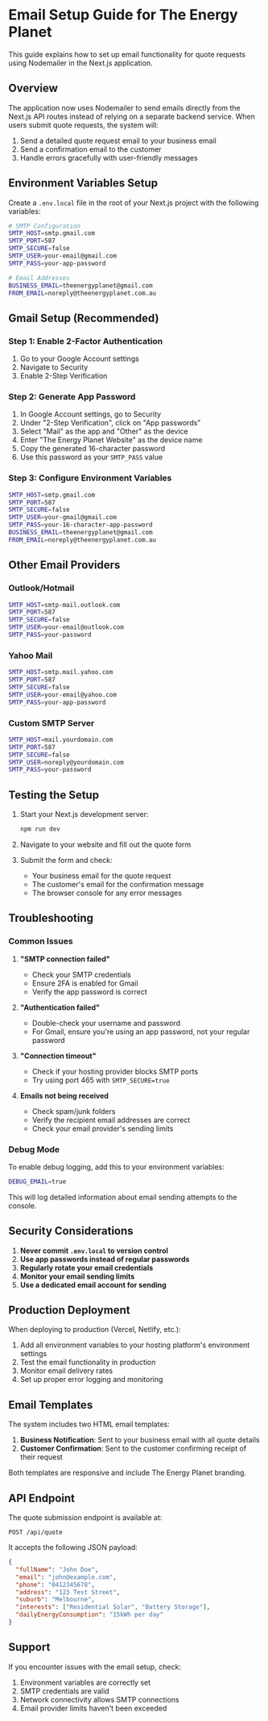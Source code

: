 # Email Setup Guide for The Energy Planet

This guide explains how to set up email functionality for quote requests using Nodemailer in the Next.js application.

## Overview

The application now uses Nodemailer to send emails directly from the Next.js API routes instead of relying on a separate backend service. When users submit quote requests, the system will:

1. Send a detailed quote request email to your business email
2. Send a confirmation email to the customer
3. Handle errors gracefully with user-friendly messages

## Environment Variables Setup

Create a `.env.local` file in the root of your Next.js project with the following variables:

```bash
# SMTP Configuration
SMTP_HOST=smtp.gmail.com
SMTP_PORT=587
SMTP_SECURE=false
SMTP_USER=your-email@gmail.com
SMTP_PASS=your-app-password

# Email Addresses
BUSINESS_EMAIL=theenergyplanet@gmail.com
FROM_EMAIL=noreply@theenergyplanet.com.au
```

## Gmail Setup (Recommended)

### Step 1: Enable 2-Factor Authentication
1. Go to your Google Account settings
2. Navigate to Security
3. Enable 2-Step Verification

### Step 2: Generate App Password
1. In Google Account settings, go to Security
2. Under "2-Step Verification", click on "App passwords"
3. Select "Mail" as the app and "Other" as the device
4. Enter "The Energy Planet Website" as the device name
5. Copy the generated 16-character password
6. Use this password as your `SMTP_PASS` value

### Step 3: Configure Environment Variables
```bash
SMTP_HOST=smtp.gmail.com
SMTP_PORT=587
SMTP_SECURE=false
SMTP_USER=your-gmail@gmail.com
SMTP_PASS=your-16-character-app-password
BUSINESS_EMAIL=theenergyplanet@gmail.com
FROM_EMAIL=noreply@theenergyplanet.com.au
```

## Other Email Providers

### Outlook/Hotmail
```bash
SMTP_HOST=smtp-mail.outlook.com
SMTP_PORT=587
SMTP_SECURE=false
SMTP_USER=your-email@outlook.com
SMTP_PASS=your-password
```

### Yahoo Mail
```bash
SMTP_HOST=smtp.mail.yahoo.com
SMTP_PORT=587
SMTP_SECURE=false
SMTP_USER=your-email@yahoo.com
SMTP_PASS=your-app-password
```

### Custom SMTP Server
```bash
SMTP_HOST=mail.yourdomain.com
SMTP_PORT=587
SMTP_SECURE=false
SMTP_USER=noreply@yourdomain.com
SMTP_PASS=your-password
```

## Testing the Setup

1. Start your Next.js development server:
   ```bash
   npm run dev
   ```

2. Navigate to your website and fill out the quote form

3. Submit the form and check:
   - Your business email for the quote request
   - The customer's email for the confirmation message
   - The browser console for any error messages

## Troubleshooting

### Common Issues

1. **"SMTP connection failed"**
   - Check your SMTP credentials
   - Ensure 2FA is enabled for Gmail
   - Verify the app password is correct

2. **"Authentication failed"**
   - Double-check your username and password
   - For Gmail, ensure you're using an app password, not your regular password

3. **"Connection timeout"**
   - Check if your hosting provider blocks SMTP ports
   - Try using port 465 with `SMTP_SECURE=true`

4. **Emails not being received**
   - Check spam/junk folders
   - Verify the recipient email addresses are correct
   - Check your email provider's sending limits

### Debug Mode

To enable debug logging, add this to your environment variables:
```bash
DEBUG_EMAIL=true
```

This will log detailed information about email sending attempts to the console.

## Security Considerations

1. **Never commit `.env.local` to version control**
2. **Use app passwords instead of regular passwords**
3. **Regularly rotate your email credentials**
4. **Monitor your email sending limits**
5. **Use a dedicated email account for sending**

## Production Deployment

When deploying to production (Vercel, Netlify, etc.):

1. Add all environment variables to your hosting platform's environment settings
2. Test the email functionality in production
3. Monitor email delivery rates
4. Set up proper error logging and monitoring

## Email Templates

The system includes two HTML email templates:

1. **Business Notification**: Sent to your business email with all quote details
2. **Customer Confirmation**: Sent to the customer confirming receipt of their request

Both templates are responsive and include The Energy Planet branding.

## API Endpoint

The quote submission endpoint is available at:
```
POST /api/quote
```

It accepts the following JSON payload:
```json
{
  "fullName": "John Doe",
  "email": "john@example.com",
  "phone": "0412345678",
  "address": "123 Test Street",
  "suburb": "Melbourne",
  "interests": ["Residential Solar", "Battery Storage"],
  "dailyEnergyConsumption": "15kWh per day"
}
```

## Support

If you encounter issues with the email setup, check:
1. Environment variables are correctly set
2. SMTP credentials are valid
3. Network connectivity allows SMTP connections
4. Email provider limits haven't been exceeded